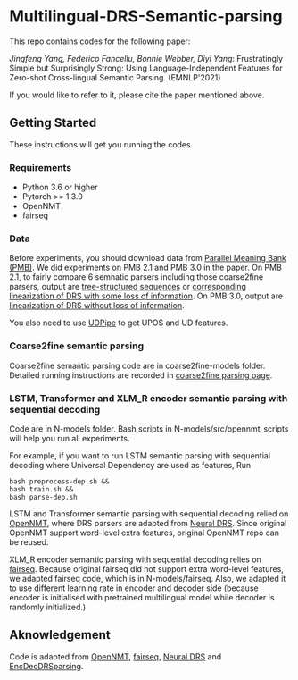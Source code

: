 # Multilingual-DRS-Semantic-parsing

This repo contains codes for the following paper: 

*Jingfeng Yang, Federico Fancellu, Bonnie Webber, Diyi Yang*: Frustratingly Simple but Surprisingly Strong: Using Language-Independent Features for Zero-shot Cross-lingual Semantic Parsing. (EMNLP'2021)

If you would like to refer to it, please cite the paper mentioned above. 


## Getting Started
These instructions will get you running the codes.

### Requirements
* Python 3.6 or higher
* Pytorch >= 1.3.0
* OpenNMT
* fairseq

### Data

Before experiments, you should download data from [Parallel Meaning Bank (PMB)](https://pmb.let.rug.nl/data.php). We did experiments on PMB 2.1 and PMB 3.0 in the paper. On PMB 2.1, to fairly compare 6 semnatic parsers including those coarse2fine parsers, output are [tree-structured sequences](https://github.com/EdinburghNLP/EncDecDRSparsing) or [corresponding linearization of DRS with some loss of information](https://github.com/RikVN/Neural_DRS). On PMB 3.0, output are [linearization of DRS without loss of information](https://github.com/RikVN/Neural_DRS).

You also need to use [UDPipe](https://ufal.mff.cuni.cz/udpipe) to get UPOS and UD features.

### Coarse2fine semantic parsing

Coarse2fine semantic parsing code are in coarse2fine-models folder. Detailed running instructions are recorded in [coarse2fine parsing page](https://github.com/JingfengYang/Multilingual-DRS-Semantic-parsing/tree/main/coarse2fine-models).

### LSTM, Transformer and XLM_R encoder semantic parsing with sequential decoding

Code are in N-models folder. Bash scripts in N-models/src/opennmt_scripts will help you run all experiments.

For example, if you want to run LSTM semantic parsing with sequential decoding where Universal Dependency are used as features,
Run
```
bash preprocess-dep.sh &&
bash train.sh &&
bash parse-dep.sh
```

LSTM and Transformer semantic parsing with sequential decoding relied on [OpenNMT](https://github.com/OpenNMT/OpenNMT-py), where DRS parsers are adapted from [Neural DRS](https://github.com/RikVN/Neural_DRS). Since original OpenNMT support word-level extra features, original OpenNMT repo can be reused.

XLM_R encoder semantic parsing with sequential decoding relies on [fairseq](https://github.com/pytorch/fairseq). Because original fairseq did not support extra word-level features, we adapted fairseq code, which is in N-models/fairseq. Also, we adapted it to use different learning rate in encoder and decoder side (because encoder is initialised with pretrained multilingual model while decoder is randomly initialized.) 


## Aknowledgement

Code is adapted from [OpenNMT](https://github.com/OpenNMT/OpenNMT-py), [fairseq](https://github.com/pytorch/fairseq), [Neural DRS](https://github.com/RikVN/Neural_DRS) and [EncDecDRSparsing](https://github.com/EdinburghNLP/EncDecDRSparsing).